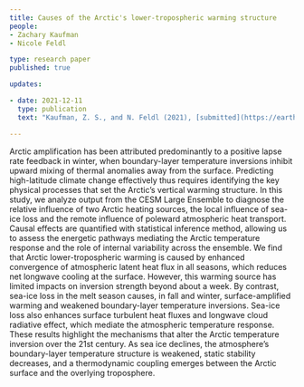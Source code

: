 ```yaml
---
title: Causes of the Arctic's lower-tropospheric warming structure 
people:
- Zachary Kaufman
- Nicole Feldl

type: research paper
published: true

updates:

- date: 2021-12-11
  type: publication
  text: "Kaufman, Z. S., and N. Feldl (2021), [submitted](https://eartharxiv.org/repository/view/2941/)."

---
```


Arctic amplification has been attributed predominantly to a positive lapse rate feedback in winter, when boundary-layer temperature inversions inhibit upward mixing of thermal anomalies away from the surface. Predicting high-latitude climate change effectively thus requires identifying the key physical processes that set the Arctic’s vertical warming structure. In this study, we analyze output from the CESM Large Ensemble to diagnose the relative influence of two Arctic heating sources, the local influence of sea-ice loss and the remote influence of poleward atmospheric heat transport. Causal effects are quantified with statistical inference method, allowing us to assess the energetic pathways mediating the Arctic temperature response and the role of internal variability across the ensemble. We find that Arctic lower-tropospheric warming is caused by enhanced convergence of atmospheric latent heat flux in all seasons, which reduces net longwave cooling at the surface. However, this warming source has limited impacts on inversion strength beyond about a week. By contrast, sea-ice loss in the melt season causes, in fall and winter, surface-amplified warming and weakened boundary-layer temperature inversions. Sea-ice loss also enhances surface turbulent heat fluxes and longwave cloud radiative effect, which mediate the atmospheric temperature response. These results highlight the mechanisms that alter the Arctic temperature inversion over the 21st century. As sea ice declines, the atmosphere’s boundary-layer temperature structure is weakened, static stability decreases, and a thermodynamic coupling emerges between the Arctic surface and the overlying troposphere.

